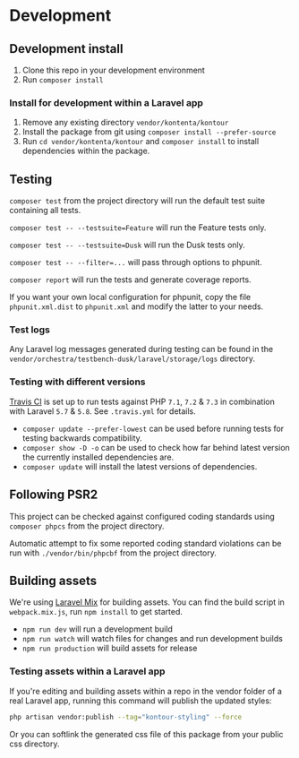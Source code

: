 # Development

## Development install

1. Clone this repo in your development environment
2. Run `composer install`

### Install for development within a Laravel app

1. Remove any existing directory `vendor/kontenta/kontour`
2. Install the package from git using `composer install --prefer-source`
3. Run `cd vendor/kontenta/kontour` and `composer install` to install dependencies within the package.

## Testing

`composer test` from the project directory will run the default test suite containing all tests.

`composer test -- --testsuite=Feature` will run the Feature tests only.

`composer test -- --testsuite=Dusk` will run the Dusk tests only.

`composer test -- --filter=...` will pass through options to phpunit.

`composer report` will run the tests and generate coverage reports.

If you want your own local configuration for phpunit,
copy the file `phpunit.xml.dist` to `phpunit.xml` and modify the latter to your needs.

### Test logs

Any Laravel log messages generated during testing can be found in the
`vendor/orchestra/testbench-dusk/laravel/storage/logs` directory.

### Testing with different versions

[Travis CI](https://travis-ci.org/kontenta/kontour) is set up to run tests
against PHP `7.1`, `7.2` & `7.3` in combination with Laravel `5.7` & `5.8`.
See `.travis.yml` for details.

- `composer update --prefer-lowest` can be used before running tests for testing backwards compatibility.
- `composer show -D -o` can be used to check how far behind latest version the currently installed dependencies are.
- `composer update` will install the latest versions of dependencies.

## Following PSR2

This project can be checked against configured coding standards using `composer phpcs` from the project directory.

Automatic attempt to fix some reported coding standard violations can be run with
`./vendor/bin/phpcbf` from the project directory.

## Building assets

We're using [Laravel Mix](https://github.com/JeffreyWay/laravel-mix) for building assets.
You can find the build script in `webpack.mix.js`, run `npm install` to get started.

- `npm run dev` will run a development build
- `npm run watch` will watch files for changes and run development builds
- `npm run production` will build assets for release

### Testing assets within a Laravel app

If you're editing and building assets within a repo in the vendor folder of a real Laravel app,
running this command will publish the updated styles:

```bash
php artisan vendor:publish --tag="kontour-styling" --force
```

Or you can softlink the generated css file of this package from your public css directory.
